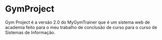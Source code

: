 # GymProject
Gym Project é a versão 2.0 do MyGymTrainer que  é um sistema web de academia feito para o meu trabalho de conclusão de curso para o curso de Sistemas de Informação.